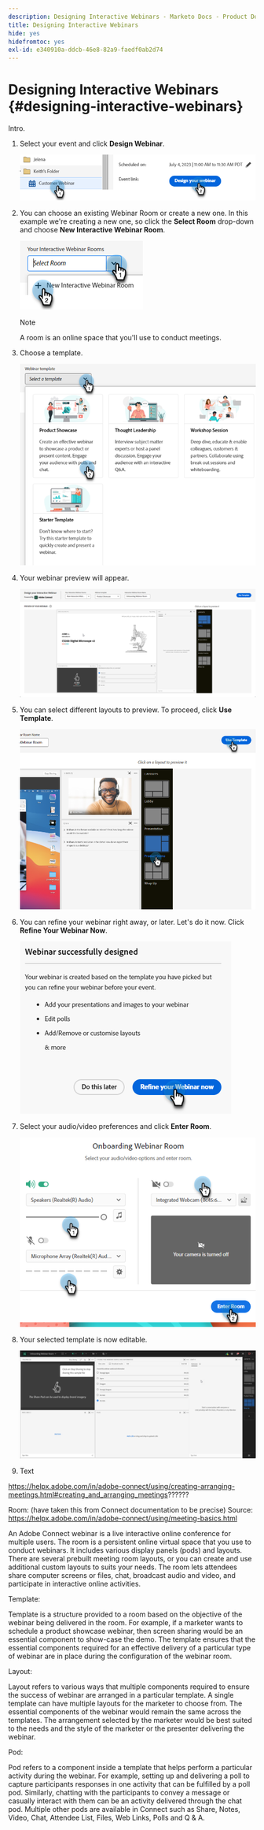 ```yaml
---
description: Designing Interactive Webinars - Marketo Docs - Product Documentation
title: Designing Interactive Webinars
hide: yes
hidefromtoc: yes
exl-id: e340910a-ddcb-46e8-82a9-faedf0ab2d74
---
```

# Designing Interactive Webinars {#designing-interactive-webinars}

Intro.

1. Select your event and click **Design Webinar**.

   ![](assets/designing-interactive-webinars-1.png)

1. You can choose an existing Webinar Room or create a new one. In this example we're creating a new one, so click the **Select Room** drop-down and choose **New Interactive Webinar Room**. 

   ![](assets/designing-interactive-webinars-2.png)

   >[!NOTE]
   >
   >A room is an online space that you'll use to conduct meetings.

1. Choose a template.

   ![](assets/designing-interactive-webinars-3.png)

1. Your webinar preview will appear.

   ![](assets/designing-interactive-webinars-4.png)

1. You can select different layouts to preview. To proceed, click **Use Template**.

   ![](assets/designing-interactive-webinars-5.png)

1. You can refine your webinar right away, or later. Let's do it now. Click **Refine Your Webinar Now**.

   ![](assets/designing-interactive-webinars-6.png)

1. Select your audio/video preferences and click **Enter Room**.

   ![](assets/designing-interactive-webinars-7.png)

1. Your selected template is now editable.

   ![](assets/designing-interactive-webinars-8.png)

1. Text

https://helpx.adobe.com/in/adobe-connect/using/creating-arranging-meetings.html#creating_and_arranging_meetings??????


   Room: (have taken this from Connect documentation to be precise) Source: https://helpx.adobe.com/in/adobe-connect/using/meeting-basics.html

An Adobe Connect webinar is a live interactive online conference for multiple users. The room is a persistent online virtual space that you use to conduct webinars. It includes various display panels (pods) and layouts. There are several prebuilt meeting room layouts, or you can create and use additional custom layouts to suits your needs. The room lets attendees share computer screens or files, chat, broadcast audio and video, and participate in interactive online activities.

Template:

Template is a structure provided to a room based on the objective of the webinar being delivered in the room. For example, if a marketer wants to schedule a product showcase webinar, then screen sharing would be an essential component to show-case the demo. The template ensures that the essential components required for an effective delivery of a particular type of webinar are in place during the configuration of the webinar room.

Layout:

Layout refers to various ways that multiple components required to ensure the success of webinar are arranged in a particular template. A single template can have multiple layouts for the marketer to choose from. The essential components of the webinar would remain the same across the templates. The arrangement selected by the marketer would be best suited to the needs and the style of the marketer or the presenter delivering the webinar.

Pod:

Pod refers to a component inside a template that helps perform a particular activity during the webinar. For example, setting up and delivering a poll to capture participants responses in one activity that can be fulfilled by a poll pod. Similarly, chatting with the participants to convey a message or casually interact with them can be an activity delivered through the chat pod. Multiple other pods are available in Connect such as Share, Notes, Video, Chat, Attendee List, Files, Web Links, Polls and Q & A.